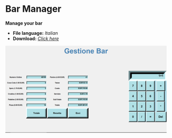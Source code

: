 # Bar Manager
**Manage your bar**

- **File language:** *Italian*
- **Download:** *[Click here](https://github.com/DyBlok27/bar-manager/releases/download/bar-manager/bar-manager.exe)*

![img-1](https://raw.githubusercontent.com/DyBlok27/bar-manager/main/img-1.PNG)
